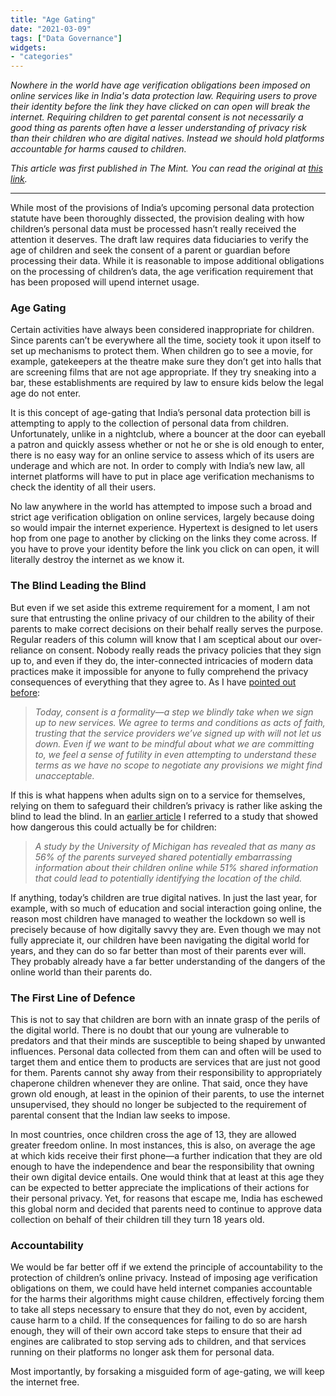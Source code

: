 ```yaml
---
title: "Age Gating"
date: "2021-03-09"
tags: ["Data Governance"]
widgets: 
- "categories"
---
```


*Nowhere in the world have age verification obligations been imposed on online services like in India's data protection law. Requiring users to prove their identity before the link they have clicked on can open will break the internet. Requiring children to get parental consent is not necessarily a good thing as parents often have a lesser understanding of privacy risk than their children who are digital natives. Instead we should hold platforms accountable for harms caused to children.*
<!--more-->

*This article was first published in The Mint. You can read the original at [this link](https://www.livemint.com/opinion/columns/theres-a-better-way-to-protect-the-online-privacy-of-kids-11615306723478.html).*

---

While most of the provisions of India’s upcoming personal data protection statute have been thoroughly dissected, the provision dealing with how children’s personal data must be processed hasn’t really received the attention it deserves. The draft law requires data fiduciaries to verify the age of children and seek the consent of a parent or guardian before processing their data. While it is reasonable to impose additional obligations on the processing of children’s data, the age verification requirement that has been proposed will upend internet usage.

### Age Gating

Certain activities have always been considered inappropriate for children. Since parents can’t be everywhere all the time, society took it upon itself to set up mechanisms to protect them. When children go to see a movie, for example, gatekeepers at the theatre make sure they don’t get into halls that are screening films that are not age appropriate. If they try sneaking into a bar, these establishments are required by law to ensure kids below the legal age do not enter.

It is this concept of age-gating that India’s personal data protection bill is attempting to apply to the collection of personal data from children. Unfortunately, unlike in a nightclub, where a bouncer at the door can eyeball a patron and quickly assess whether or not he or she is old enough to enter, there is no easy way for an online service to assess which of its users are underage and which are not. In order to comply with India’s new law, all internet platforms will have to put in place age verification mechanisms to check the identity of all their users.

No law anywhere in the world has attempted to impose such a broad and strict age verification obligation on online services, largely because doing so would impair the internet experience. Hypertext is designed to let users hop from one page to another by clicking on the links they come across. If you have to prove your identity before the link you click on can open, it will literally destroy the internet as we know it.

### The Blind Leading the Blind

But even if we set aside this extreme requirement for a moment, I am not sure that entrusting the online privacy of our children to the ability of their parents to make correct decisions on their behalf really serves the purpose. Regular readers of this column will know that I am sceptical about our over-reliance on consent. Nobody really reads the privacy policies that they sign up to, and even if they do, the inter-connected intricacies of modern data practices make it impossible for anyone to fully comprehend the privacy consequences of everything that they agree to. As I have [pointed out before](/28/march/2018/do-away-with-consent-to-strengthen-data-privacy/):

> *Today, consent is a formality—a step we blindly take when we sign up to new services. We agree to terms and conditions as acts of faith, trusting that the service providers we’ve signed up with will not let us down. Even if we want to be mindful about what we are committing to, we feel a sense of futility in even attempting to understand these terms as we have no scope to negotiate any provisions we might find unacceptable.*

If this is what happens when adults sign on to a service for themselves, relying on them to safeguard their children’s privacy is rather like asking the blind to lead the blind. In an [earlier article](/12/september/2018/when-parents-damage-their-childrens-digital-privacy/) I referred to a study that showed how dangerous this could actually be for children:

> *A study by the University of Michigan has revealed that as many as 56% of the parents surveyed shared potentially embarrassing information about their children online while 51% shared information that could lead to potentially identifying the location of the child.*

If anything, today’s children are true digital natives. In just the last year, for example, with so much of education and social interaction going online, the reason most children have managed to weather the lockdown so well is precisely because of how digitally savvy they are. Even though we may not fully appreciate it, our children have been navigating the digital world for years, and they can do so far better than most of their parents ever will. They probably already have a far better understanding of the dangers of the online world than their parents do.

### The First Line of Defence

This is not to say that children are born with an innate grasp of the perils of the digital world. There is no doubt that our young are vulnerable to predators and that their minds are susceptible to being shaped by unwanted influences. Personal data collected from them can and often will be used to target them and entice them to products are services that are just not good for them. Parents cannot shy away from their responsibility to appropriately chaperone children whenever they are online. That said, once they have grown old enough, at least in the opinion of their parents, to use the internet unsupervised, they should no longer be subjected to the requirement of parental consent that the Indian law seeks to impose.

In most countries, once children cross the age of 13, they are allowed greater freedom online. In most instances, this is also, on average the age at which kids receive their first phone—a further indication that they are old enough to have the independence and bear the responsibility that owning their own digital device entails. One would think that at least at this age they can be expected to better appreciate the implications of their actions for their personal privacy. Yet, for reasons that escape me, India has eschewed this global norm and decided that parents need to continue to approve data collection on behalf of their children till they turn 18 years old.

### Accountability

We would be far better off if we extend the principle of accountability to the protection of children’s online privacy. Instead of imposing age verification obligations on them, we could have held internet companies accountable for the harms their algorithms might cause children, effectively forcing them to take all steps necessary to ensure that they do not, even by accident, cause harm to a child. If the consequences for failing to do so are harsh enough, they will of their own accord take steps to ensure that their ad engines are calibrated to stop serving ads to children, and that services running on their platforms no longer ask them for personal data.

Most importantly, by forsaking a misguided form of age-gating, we will keep the internet free.
